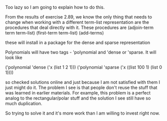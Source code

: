 Too lazy so I am going to explain how to do this.

From the results of exercise 2.89, we know the only thing that needs to change when working with a different term-list representation are the
procedures that deal directly with it.
These procedures are
(adjoin-term term term-list)
(first-term term-list)
(add-terms)

these will install in a package for the dense and sparse representation

Polynomials will have two tags - 'polynomial and 'dense or 'sparse. It will look like

('polynomial 'dense ('x (list 1 2 1)))
('polynomial 'sparse ('x ((list 100 1) (list 0 1))))

so checked solutions online and just because I am not satisfied with them I just might do it.
The problem I see is that people don't reuse the stuff that was learned in earlier materials.
For example, this problem is a perfect analog to the rectangular/polar stuff and the solution I see still have so much duplication.

So trying to solve it and it's more work than I am willing to invest right now.
